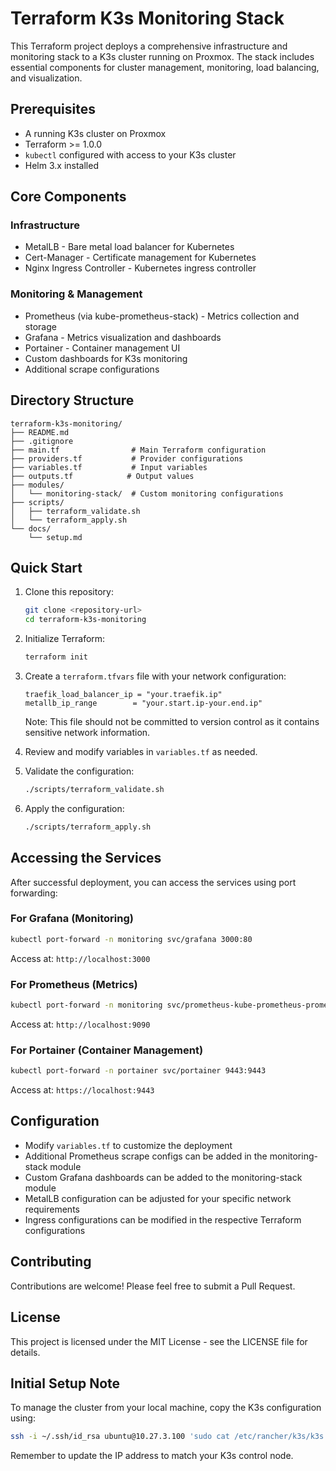 # Terraform K3s Monitoring Stack

This Terraform project deploys a comprehensive infrastructure and monitoring stack to a K3s cluster
running on Proxmox. The stack includes essential components for cluster management, monitoring,
load balancing, and visualization.

## Prerequisites

- A running K3s cluster on Proxmox
- Terraform >= 1.0.0
- `kubectl` configured with access to your K3s cluster
- Helm 3.x installed

## Core Components

### Infrastructure
- MetalLB - Bare metal load balancer for Kubernetes
- Cert-Manager - Certificate management for Kubernetes
- Nginx Ingress Controller - Kubernetes ingress controller

### Monitoring & Management
- Prometheus (via kube-prometheus-stack) - Metrics collection and storage
- Grafana - Metrics visualization and dashboards
- Portainer - Container management UI
- Custom dashboards for K3s monitoring
- Additional scrape configurations

## Directory Structure

```text
terraform-k3s-monitoring/
├── README.md
├── .gitignore
├── main.tf                # Main Terraform configuration
├── providers.tf           # Provider configurations
├── variables.tf           # Input variables
├── outputs.tf            # Output values
├── modules/
│   └── monitoring-stack/  # Custom monitoring configurations
├── scripts/
│   ├── terraform_validate.sh
│   └── terraform_apply.sh
└── docs/
    └── setup.md
```

## Quick Start

1. Clone this repository:

   ```bash
   git clone <repository-url>
   cd terraform-k3s-monitoring
   ```

2. Initialize Terraform:

   ```bash
   terraform init
   ```

3. Create a `terraform.tfvars` file with your network configuration:

   ```hcl
   traefik_load_balancer_ip = "your.traefik.ip"
   metallb_ip_range        = "your.start.ip-your.end.ip"
   ```

   Note: This file should not be committed to version control as it contains sensitive network information.

4. Review and modify variables in `variables.tf` as needed.

5. Validate the configuration:

   ```bash
   ./scripts/terraform_validate.sh
   ```

6. Apply the configuration:

   ```bash
   ./scripts/terraform_apply.sh
   ```

## Accessing the Services

After successful deployment, you can access the services using port forwarding:

### For Grafana (Monitoring)
```bash
kubectl port-forward -n monitoring svc/grafana 3000:80
```
Access at: `http://localhost:3000`

### For Prometheus (Metrics)
```bash
kubectl port-forward -n monitoring svc/prometheus-kube-prometheus-prometheus 9090:9090
```
Access at: `http://localhost:9090`

### For Portainer (Container Management)
```bash
kubectl port-forward -n portainer svc/portainer 9443:9443
```
Access at: `https://localhost:9443`

## Configuration

- Modify `variables.tf` to customize the deployment
- Additional Prometheus scrape configs can be added in the monitoring-stack module
- Custom Grafana dashboards can be added to the monitoring-stack module
- MetalLB configuration can be adjusted for your specific network requirements
- Ingress configurations can be modified in the respective Terraform configurations

## Contributing

Contributions are welcome! Please feel free to submit a Pull Request.

## License

This project is licensed under the MIT License - see the LICENSE file for
details.

## Initial Setup Note

To manage the cluster from your local machine, copy the K3s configuration using:

```bash
ssh -i ~/.ssh/id_rsa ubuntu@10.27.3.100 'sudo cat /etc/rancher/k3s/k3s.yaml' > ~/.kube/config
```

Remember to update the IP address to match your K3s control node.